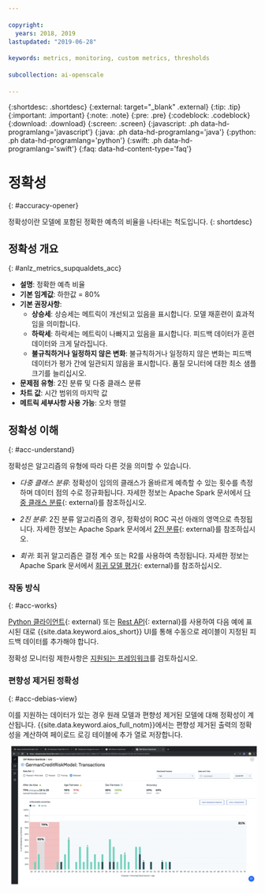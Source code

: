 ```yaml
---

copyright:
  years: 2018, 2019
lastupdated: "2019-06-28"

keywords: metrics, monitoring, custom metrics, thresholds

subcollection: ai-openscale

---
```


{:shortdesc: .shortdesc}
{:external: target="_blank" .external}
{:tip: .tip}
{:important: .important}
{:note: .note}
{:pre: .pre}
{:codeblock: .codeblock}
{:download: .download}
{:screen: .screen}
{:javascript: .ph data-hd-programlang='javascript'}
{:java: .ph data-hd-programlang='java'}
{:python: .ph data-hd-programlang='python'}
{:swift: .ph data-hd-programlang='swift'}
{:faq: data-hd-content-type='faq'}

# 정확성
{: #accuracy-opener}

정확성이란 모델에 포함된 정확한 예측의 비율을 나타내는 척도입니다.
{: shortdesc}

## 정확성 개요
{: #anlz_metrics_supqualdets_acc}

- **설명**: 정확한 예측 비율
- **기본 임계값**: 하한값 = 80%
- **기본 권장사항**:
   - **상승세**: 상승세는 메트릭이 개선되고 있음을 표시합니다. 모델 재훈련이 효과적임을 의미합니다.
   - **하락세**: 하락세는 메트릭이 나빠지고 있음을 표시합니다. 피드백 데이터가 훈련 데이터와 크게 달라집니다.
   - **불규칙하거나 일정하지 않은 변화**: 불규칙하거나 일정하지 않은 변화는 피드백 데이터가 평가 간에 일관되지 않음을 표시합니다. 품질 모니터에 대한 최소 샘플 크기를 늘리십시오.
- **문제점 유형**: 2진 분류 및 다중 클래스 분류
- **차트 값**: 시간 범위의 마지막 값
- **메트릭 세부사항 사용 가능**: 오차 행렬


## 정확성 이해
{: #acc-understand}

정확성은 알고리즘의 유형에 따라 다른 것을 의미할 수 있습니다.

- *다중 클래스 분류*: 정확성이 임의의 클래스가 올바르게 예측할 수 있는 횟수를 측정하며 데이터 점의 수로 정규화됩니다. 자세한 정보는 Apache Spark 문서에서 [다중 클래스 분류](https://spark.apache.org/docs/2.1.0/mllib-evaluation-metrics.html#multiclass-classification){: external}를 참조하십시오.

- *2진 분류*: 2진 분류 알고리즘의 경우, 정확성이 ROC 곡선 아래의 영역으로 측정됩니다. 자세한 정보는 Apache Spark 문서에서 [2진 분류](https://spark.apache.org/docs/2.1.0/mllib-evaluation-metrics.html#binary-classification){: external}를 참조하십시오.

- *회귀*: 회귀 알고리즘은 결정 계수 또는 R2를 사용하여 측정됩니다. 자세한 정보는 Apache Spark 문서에서 [회귀 모델 평가](https://spark.apache.org/docs/2.1.0/mllib-evaluation-metrics.html#regression-model-evaluation){: external}를 참조하십시오.

### 작동 방식
{: #acc-works}

[Python 클라이언트](http://ai-openscale-python-client.mybluemix.net/#feedbacklogging){: external} 또는 [Rest API](https://cloud.ibm.com/apidocs/ai-openscale#post-feedback-payload){: external}를 사용하여 다음 예에 표시된 대로 {{site.data.keyword.aios_short}} UI를 통해 수동으로 레이블이 지정된 피드백 데이터를 추가해야 합니다.

정확성 모니터링 제한사항은 [지원되는 프레임워크](/docs/services/ai-openscale?topic=ai-openscale-in-ov#in-fram)를 검토하십시오.

### 편향성 제거된 정확성
{: #acc-debias-view}

이를 지원하는 데이터가 있는 경우 원래 모델과 편향성 제거된 모델에 대해 정확성이 계산됩니다. {{site.data.keyword.aios_full_notm}}에서는 편향성 제거된 출력의 정확성을 계산하여 페이로드 로깅 테이블에 추가 열로 저장합니다.

![모델 시각화가 원래 모델 및 편향성 제거된 모델 둘 다에 대해 계산된 정확성과 함께 표시됨](images/debiased-accuracy.png)
